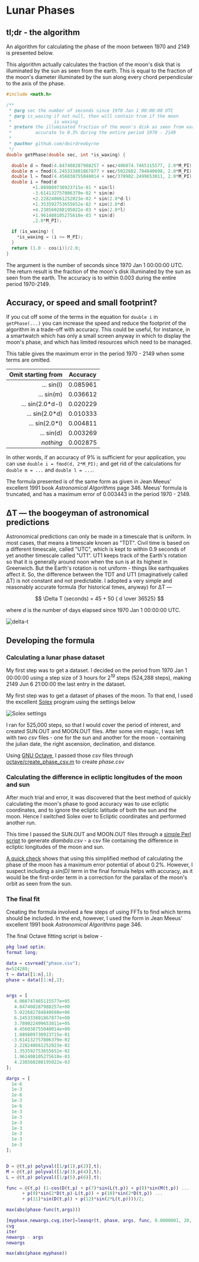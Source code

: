 # Lunar Phases

## tl;dr - the algorithm

An algorithm for calculating the phase of the moon between 1970 and 2149 is presented below.

This algorithm actually calculates the fraction of the moon's disk that is illuminated by the sun as seen from the earth. This is equal to the fraction of the moon's diameter illuminated by the sun along every chord perpendicular to the axis of the phase.

```c
#include <math.h>

/**
 * @arg sec the number of seconds since 1970 Jan 1 00:00:00 UTC
 * @arg is_waxing if not null, then will contain true if the moon
 *                is waxing
 * @return the illuminated fraction of the moon's disk as seen from earth,
 *         accurate to 0.3% during the entire period 1970 - 2149
 *
 * @author github.com/deirdreobyrne
 */
double getPhase(double sec, int *is_waxing) {

  double d = fmod(4.847408287988257 + sec/406074.7465115577, 2.0*M_PI);
  double m = fmod(6.245333801867877 + sec/5022682.784840698, 2.0*M_PI);
  double l = fmod(4.456038755040014 + sec/378902.2499653011, 2.0*M_PI);
  double i = fmod(d
          +1.089809730923715e-01 * sin(l)
          -3.614132757006379e-02 * sin(m)
          +2.228248661252023e-02 * sin(2.0*d-l)
          +1.353592753655652e-02 * sin(2.0*d)
          +4.238560208195022e-03 * sin(2.0*l)
          +1.961408105275610e-03 * sin(d)
          ,2.0*M_PI);

  if (is_waxing) {
    *is_waxing = (i <= M_PI);
  }
  return (1.0 - cos(i))/2.0;
}
```

The argument is the number of seconds since 1970 Jan 1 00:00:00 UTC. The return result is the fraction of the moon's disk illuminated by the sun as seen from the earth. The accuracy is to within 0.003 during the entire period 1970-2149.

## Accuracy, or speed and small footprint?

If you cut off some of the terms in the equation for `double i` in `getPhase(...)` you can increase the speed and reduce the footprint of the algorithm in a trade-off with accuracy. This could be useful, for instance, in a smartwatch which has only a small screen anyway in which to display the moon's phase, and which has limited resources which need to be managed.

This table gives the maximum error in the period 1970 - 2149 when some terms are omitted.

| **Omit starting from** | **Accuracy** |
| ----------------------:|:------------:|
| ... sin(l)             | 0.085961     |
| ... sin(m)             | 0.036612     |
| ... sin(2.0*d-l)       | 0.020229     |
| ... sin(2.0*d)         | 0.010333     |
| ... sin(2.0*l)         | 0.004811     |
| ... sin(d)             | 0.003269     |
| *nothing*              | 0.002875     |

In other words, if an accuracy of 9% is sufficient for your application, you can use `double i = fmod(d, 2*M_PI);` and get rid of the calculations for `double m = ...`  and `double l = ...`.

The formula presented is of the same form as given in Jean Meeus' excellent 1991 book *Astronomical Algorithms* page 346. Meeus' formula is truncated, and has a maximum error of 0.003443 in the period 1970 - 2149.

## ΔT — the boogeyman of astronomical predictions

Astronomical predictions can only be made in a timescale that is uniform. In most cases, that means a timescale known as "TDT". Civil time is based on a different timescale, called "UTC", which is kept to within 0.9 seconds of yet another timescale called "UT1". UT1 keeps track of the Earth's rotation so that it is generally around noon when the sun is at its highest in Greenwich. But the Earth's rotation is not uniform - things like earthquakes affect it. So, the difference between the TDT and UT1 (imaginatively called ΔT) is not constant and not predictable. I adopted a very simple and reasonably accurate formula (for historical times, anyway) for ΔT —

$$
\Delta T (seconds) = 45 + 50 { d \over 36525}
$$

where *d* is the number of days elapsed since 1970 Jan 1 00:00:00 UTC.

![delta-t](img/deltat.svg)

## Developing the formula

### Calculating a lunar phase dataset

My first step was to get a dataset. I decided on the period from 1970 Jan 1 00:00:00 using a step size of 3 hours for 2<sup>19</sup> steps (524,288 steps), making 2149 Jun 6 21:00:00 the last entry in the dataset.

My first step was to get a dataset of phases of the moon. To that end, I used the excellent [Solex](http://www.solexorb.it/) program using the settings below

![Solex settings](img/solex.png)

I ran for 525,000 steps, so that I would cover the period of interest, and created SUN.OUT and MOON.OUT files. After some *vim* magic, I was left with two *csv* files - one for the sun and another for the moon - containing the julian date, the right ascension, declination, and distance. 

Using [GNU Octave](https://octave.org/index.html), I passed those *csv* files through [octave/create_phase_csv.m](octave/create_phase_csv.m) to create *phase.csv*

### Calculating the difference in ecliptic longitudes of the moon and sun

After much trial and error, it was discovered that the best method of quickly calculating the moon's phase to good accuracy was to use ecliptic coordinates, and to ignore the ecliptic latitude of both the sun and the moon. Hence I switched Solex over to Ecliptic coordinates and performed another run.

This time I passed the SUN.OUT and MOON.OUT files through a [simple Perl script](octave/lambda.pl) to generate *dlambda.csv* - a csv file containing the difference in ecliptic longitudes of the moon and sun.

[A quick check](octave/check.m) shows that using this simplified method of calculating the phase of the moon has a maximum error potential of about 0.2%. However, I suspect including a *sin(D)* term in the final formula helps with accuracy, as it would be the first-order term in a correction for the parallax of the moon's orbit as seen from the sun.

### The final fit

Creating the formula involved a few steps of using FFTs to find which terms should be included. In the end, however, I used the form in Jean Meeus' excellent 1991 book *Astronomical Algorithms* page 346.

The final Octave fitting script is below -

```matlab
pkg load optim;
format long;

data = csvread("phase.csv");
n=524288;
t = data([1:n],1);
phase = data([1:n],2);


args = [
   4.060747465115577e+05
   4.847408287988257e+00
   5.022682784840698e+06
   6.245333801867877e+00
   3.789022499653011e+05
   4.456038755040014e+00
   1.089809730923715e-01
  -3.614132757006379e-02
   2.228248661252023e-02
   1.353592753655652e-02
   1.961408105275610e-03
   4.238560208195022e-03
];

dargs = [
  1e-6
  1e-3
  1e-6
  1e-3
  1e-6
  1e-3
  1e-3
  1e-3
  1e-3
  1e-3
  1e-3
  1e-3
];


D = @(t,p) polyval([1/p(1),p(2)],t);
M = @(t,p) polyval([1/p(3),p(4)],t);
L = @(t,p) polyval([1/p(5),p(6)],t);

func = @(t,p) (1-cos(D(t,p) + p(7)*sin(L(t,p)) + p(8)*sin(M(t,p)) ...
      + p(9)*sin(2*D(t,p)-L(t,p)) + p(10)*sin(2*D(t,p)) ...
      + p(11)*sin(D(t,p)) + p(12)*sin(2*L(t,p))))/2;

max(abs(phase-func(t,args)))

[myphase,newargs,cvg,iter]=leasqr(t, phase, args, func, 0.0000001, 20, ones(size(t)), dargs);
cvg
iter
newargs - args
newargs

max(abs(phase-myphase))
```
